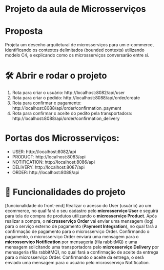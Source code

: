 # Projeto da aula de Microsserviços


# Proposta
Projeta um desenho arquitetural de microsserviços para um e-commerce, identificando os contextos delimitados (bounded contexts) utilizando modelo C4, e explicando como os microsserviços conversarão entre si.


# 🛠️ Abrir e rodar o projeto

1) Rota para criar o usuário: http://localhost:8082/api/user
2) Rota para criar o pedido: http://localhost:8088/api/order/create
3) Rota para confirmar o pagamento: http://localhost:8088/api/order/confirmation_payment
4) Rota para confirmar o aceite do pedito pela transportadora: http://localhost:8088/api/order/confirmation_delivery

# Portas dos Microsserviços:
* USER: http://localhost:8082/api
* PRODUCT: http://localhost:8083/api
* NOTIFICATION: http://localhost:8086/api
* DELIVERY: http://localhost:8087/api
* ORDER: http://localhost:8088/api

# :hammer: Funcionalidades do projeto
[funcionalidade do front-end] Realizar o acesso do User (usuário) ao um ecommerce, no qual fará o seu cadastro pelo **microsserviço User** e seguirá para tela de compra de produtos utilizando o **microsserviço Product**.
Após realizar a compra, o **microsserviço Order** vai enviar uma mensagem (log) para o serviço externo de pagamento (**Payment Integration**), no qual fará a confirmação de pagamento para o microsserviço Order.
Confirmando o pagamento, o microsserviço Order enviará uma mensagem para o **microsserviço Notification** por mensageria (fila rabbitMQ) e uma mensagem solicitando uma transportadora pelo **microsserviço Delivery** por mensageria (fila rabbitMQ), no qual fará a confirmação de aceite da entrega para o microsserviço Order.
Confirmando o aceite da entrega, o será enviado uma mensagem para o usuário pelo microsserviço Notification.



